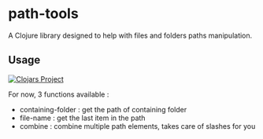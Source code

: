 # path-tools

A Clojure library designed to help with files and folders paths manipulation.  

## Usage

[![Clojars Project](https://img.shields.io/clojars/v/org.clojars.toxnico/path-tools.svg)](https://clojars.org/org.clojars.toxnico/path-tools)

For now, 3 functions available :
* containing-folder : get the path of containing folder
* file-name : get the last item in the path
* combine : combine multiple path elements, takes care of slashes for you

